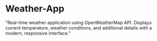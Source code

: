 # Weather-App
"Real-time weather application using OpenWeatherMap API. Displays current temperature, weather conditions, and additional details with a modern, responsive interface."

